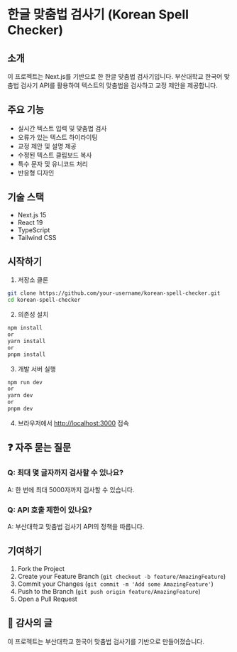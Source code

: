 # 한글 맞춤법 검사기 (Korean Spell Checker)

## 소개

이 프로젝트는 Next.js를 기반으로 한 한글 맞춤법 검사기입니다. 부산대학교 한국어 맞춤법 검사기 API를 활용하여 텍스트의 맞춤법을 검사하고 교정 제안을 제공합니다.

## 주요 기능

- 실시간 텍스트 입력 및 맞춤법 검사
- 오류가 있는 텍스트 하이라이팅
- 교정 제안 및 설명 제공
- 수정된 텍스트 클립보드 복사
- 특수 문자 및 유니코드 처리
- 반응형 디자인

## 기술 스택

- Next.js 15
- React 19
- TypeScript
- Tailwind CSS

## 시작하기

1. 저장소 클론
```bash
git clone https://github.com/your-username/korean-spell-checker.git
cd korean-spell-checker
```

2. 의존성 설치
```bash
npm install
or
yarn install
or
pnpm install
```


3. 개발 서버 실행
```bash
npm run dev
or
yarn dev
or
pnpm dev
```

4. 브라우저에서 [http://localhost:3000](http://localhost:3000) 접속


## ❓ 자주 묻는 질문

### Q: 최대 몇 글자까지 검사할 수 있나요?
A: 한 번에 최대 5000자까지 검사할 수 있습니다.

### Q: API 호출 제한이 있나요?
A: 부산대학교 맞춤법 검사기 API의 정책을 따릅니다.


## 기여하기

1. Fork the Project
2. Create your Feature Branch (`git checkout -b feature/AmazingFeature`)
3. Commit your Changes (`git commit -m 'Add some AmazingFeature'`)
4. Push to the Branch (`git push origin feature/AmazingFeature`)
5. Open a Pull Request


## 🙏 감사의 글

이 프로젝트는 부산대학교 한국어 맞춤법 검사기를 기반으로 만들어졌습니다.